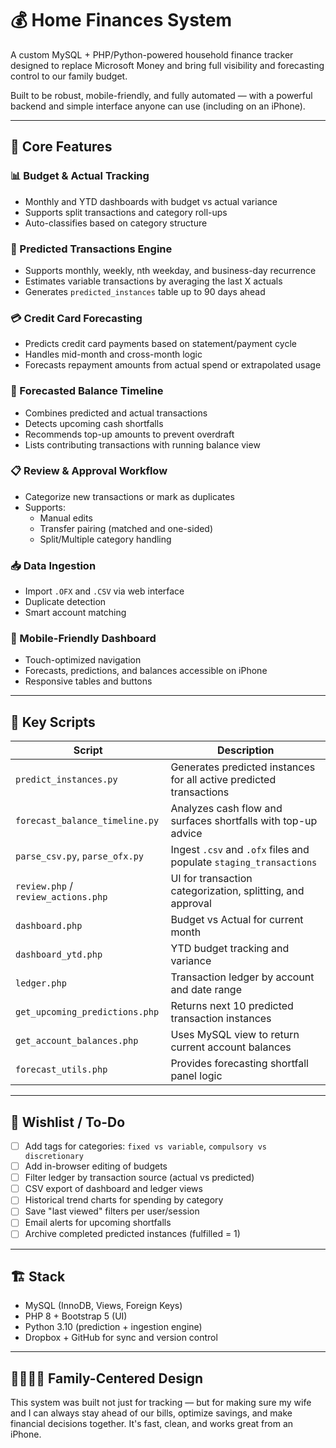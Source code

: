 # 💰 Home Finances System

A custom MySQL + PHP/Python-powered household finance tracker designed to replace Microsoft Money and bring full visibility and forecasting control to our family budget.

Built to be robust, mobile-friendly, and fully automated — with a powerful backend and simple interface anyone can use (including on an iPhone).

---

## 🔧 Core Features

### 📊 Budget & Actual Tracking
- Monthly and YTD dashboards with budget vs actual variance
- Supports split transactions and category roll-ups
- Auto-classifies based on category structure

### 🔁 Predicted Transactions Engine
- Supports monthly, weekly, nth weekday, and business-day recurrence
- Estimates variable transactions by averaging the last X actuals
- Generates `predicted_instances` table up to 90 days ahead

### 💳 Credit Card Forecasting
- Predicts credit card payments based on statement/payment cycle
- Handles mid-month and cross-month logic
- Forecasts repayment amounts from actual spend or extrapolated usage

### 🔮 Forecasted Balance Timeline
- Combines predicted and actual transactions
- Detects upcoming cash shortfalls
- Recommends top-up amounts to prevent overdraft
- Lists contributing transactions with running balance view

### 📋 Review & Approval Workflow
- Categorize new transactions or mark as duplicates
- Supports:
  - Manual edits
  - Transfer pairing (matched and one-sided)
  - Split/Multiple category handling

### 📥 Data Ingestion
- Import `.OFX` and `.CSV` via web interface
- Duplicate detection
- Smart account matching

### 📱 Mobile-Friendly Dashboard
- Touch-optimized navigation
- Forecasts, predictions, and balances accessible on iPhone
- Responsive tables and buttons

---

## 📂 Key Scripts

| Script | Description |
|--------|-------------|
| `predict_instances.py` | Generates predicted instances for all active predicted transactions |
| `forecast_balance_timeline.py` | Analyzes cash flow and surfaces shortfalls with top-up advice |
| `parse_csv.py`, `parse_ofx.py` | Ingest `.csv` and `.ofx` files and populate `staging_transactions` |
| `review.php` / `review_actions.php` | UI for transaction categorization, splitting, and approval |
| `dashboard.php` | Budget vs Actual for current month |
| `dashboard_ytd.php` | YTD budget tracking and variance |
| `ledger.php` | Transaction ledger by account and date range |
| `get_upcoming_predictions.php` | Returns next 10 predicted transaction instances |
| `get_account_balances.php` | Uses MySQL view to return current account balances |
| `forecast_utils.php` | Provides forecasting shortfall panel logic |

---

## 🚧 Wishlist / To-Do

- [ ] Add tags for categories: `fixed vs variable`, `compulsory vs discretionary`
- [ ] Add in-browser editing of budgets
- [ ] Filter ledger by transaction source (actual vs predicted)
- [ ] CSV export of dashboard and ledger views
- [ ] Historical trend charts for spending by category
- [ ] Save "last viewed" filters per user/session
- [ ] Email alerts for upcoming shortfalls
- [ ] Archive completed predicted instances (fulfilled = 1)

---

## 🏗️ Stack

- MySQL (InnoDB, Views, Foreign Keys)
- PHP 8 + Bootstrap 5 (UI)
- Python 3.10 (prediction + ingestion engine)
- Dropbox + GitHub for sync and version control

---

## 👨‍👩‍👧‍👦 Family-Centered Design

This system was built not just for tracking — but for making sure my wife and I can always stay ahead of our bills, optimize savings, and make financial decisions together. It's fast, clean, and works great from an iPhone.

